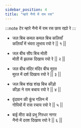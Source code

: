 ```yaml
---
sidebar_position: 4
title: "म्हारे नैनो में राम रस"
---
```


:::note टेर
म्हारे नैनो में राम रस छाय रह्यो रे
:::

- जल बिच कमल कमल बिच कलियाँ <br/>
  कलियाँ में भंवरा लुभाय रयो रे || १ ||

- जल बीच सीप बिच मोती <br/>
  मोती में झलक दिखाय रयो रे || २ ||

- जल बीच मंदिर मंदिर बीच मूरत <br/>
  मूरत में दर्श दिखाय रयो रे || ३ ||

- जल बिच शंख शंख बिच कीड़ो <br/>
  कीड़ा ने राम बचाय रयो रे || ४ ||

- वृंदावन की कूंच गलिन में <br/>
  गोपियों में रास रचाय रयो रे || ५ ||

- बाई मीरा कहे प्रभु गिरधर नागर <br/>
  नैनो में दरश दिखाय रयो रे || ६ ||
